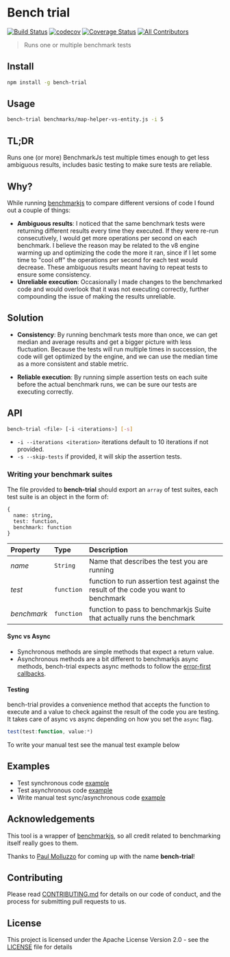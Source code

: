 # Bench trial

[![Build Status](https://travis-ci.org/ViacomInc/data-point.svg?branch=master)](https://travis-ci.org/ViacomInc/data-point) [![codecov](https://codecov.io/gh/ViacomInc/data-point/branch/master/graph/badge.svg)](https://codecov.io/gh/ViacomInc/data-point) [![Coverage Status](https://coveralls.io/repos/github/ViacomInc/data-point/badge.svg?branch=master)](https://coveralls.io/github/ViacomInc/data-point?branch=master) [![All Contributors](https://img.shields.io/badge/all_contributors-7-orange.svg?style=flat-square)](https://github.com/ViacomInc/data-point#contributors)

> Runs one or multiple benchmark tests

## Install

```bash
npm install -g bench-trial
```

## Usage

```bash
bench-trial benchmarks/map-helper-vs-entity.js -i 5
```

## TL;DR

Runs one (or more) BenchmarkJs test multiple times enough to get less ambiguous results, includes basic testing to make sure tests are reliable. 

## Why?

While running [benchmarkjs](https://benchmarkjs.com) to compare different versions of code I found out a couple of things:

- **Ambiguous results**: I noticed that the same benchmark tests were returning different results every time they executed. If they were re-run consecutively, I would get more operations per second on each benchmark. I believe the reason may be related to the v8 engine warming up and optimizing the code the more it ran, since if I let some time to "cool off" the operations per second for each test would decrease. These ambiguous results meant having to repeat tests to ensure some consistency.
- **Unreliable execution**: Occasionally I made changes to the benchmarked code and would overlook that it was not executing correctly, further compounding the issue of making the results unreliable.

## Solution

- **Consistency**: By running benchmark tests more than once, we can get median and average results and get a bigger picture with less fluctuation. Because the tests will run multiple times in succession, the code will get optimized by the engine, and we can use the median time as a more consistent and stable metric.
 
- **Reliable execution**: By running simple assertion tests on each suite before the actual benchmark runs, we can be sure our tests are executing correctly. 

## API

```bash
bench-trial <file> [-i <iterations>] [-s]
```

- `-i --iterations <iteration>` iterations default to 10 iterations if not provided.
- `-s --skip-tests` if provided, it will skip the assertion tests.

### Writing your benchmark suites

The file provided to **bench-trial** should export an `array` of test suites, each test suite is an object in the form of:

```
{
  name: string,
  test: function,
  benchmark: function
}
```

| Property | Type | Description |
|:---|:---|:---|
| *name* | `String` | Name that describes the test you are running |
| *test* | `function` | function to run assertion test against the result of the code you want to benchmark |
| *benchmark* | `function` | function to pass to benchmarkjs Suite that actually runs the benchmark |

#### Sync vs Async

- Synchronous methods are simple methods that expect a return value.  
- Asynchronous methods are a bit different to benchmarkjs async methods, bench-trial expects async methods to follow the [error-first callbacks](https://nodejs.org/api/errors.html#errors_error_first_callbacks).

#### Testing

bench-trial provides a convenience method that accepts the function to execute and a value to check against the result of the code you are testing. It takes care of async vs async depending on how you set the `async` flag. 

```js
test(test:function, value:*)
```

To write your manual test see the manual test example below

## Examples

- Test synchronous code [example](examples/array-iteration.js)
- Test asynchronous code [example](examples/async-example.js)
- Write manual test sync/asynchronous code [example](examples/manual-tests.js)

## Acknowledgements

This tool is a wrapper of [benchmarkjs](https://benchmarkjs.com), so all credit related to benchmarking itself really goes to them.

Thanks to [Paul Molluzzo](https://github.com/paulmolluzzo) for coming up with the name **bench-trial**! 

## <a name="contributing">Contributing</a>

Please read [CONTRIBUTING.md](https://github.com/ViacomInc/data-point/blob/master/CONTRIBUTING.md) for details on our code of conduct, and the process for submitting pull requests to us.

## <a name="license">License</a>

This project is licensed under the  Apache License Version 2.0 - see the [LICENSE](LICENSE) file for details
